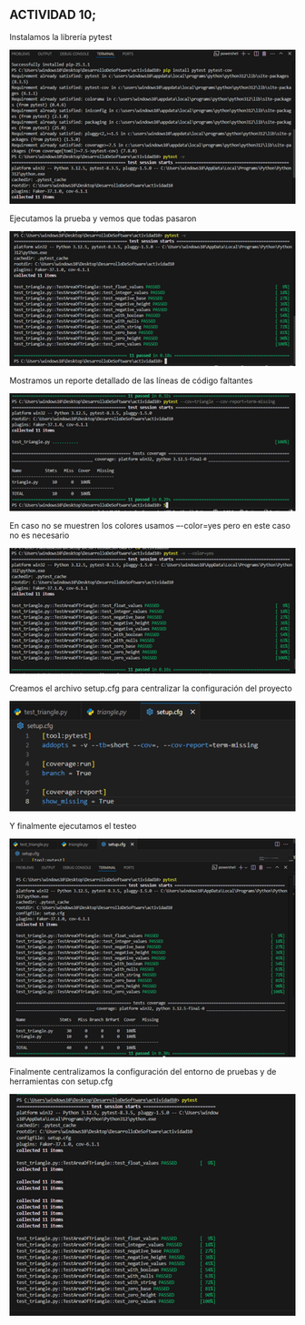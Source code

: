 ## ACTIVIDAD 10;

Instalamos la librería pytest 

![](https://github.com/AriusJoel1/DesarrolloDeSoftware/blob/main/actividad10/img/1.png)

Ejecutamos la prueba y vemos que todas pasaron

![](https://github.com/AriusJoel1/DesarrolloDeSoftware/blob/main/actividad10/img/2.png)

Mostramos un reporte detallado de las líneas de código faltantes

![](https://github.com/AriusJoel1/DesarrolloDeSoftware/blob/main/actividad10/img/3.png)


En caso no se muestren los colores usamos –-color=yes pero en este caso no es necesario 

![](https://github.com/AriusJoel1/DesarrolloDeSoftware/blob/main/actividad10/img/4.png)



Creamos el archivo setup.cfg para centralizar la configuración del proyecto

![](https://github.com/AriusJoel1/DesarrolloDeSoftware/blob/main/actividad10/img/5.png)


Y finalmente ejecutamos el testeo 

![](https://github.com/AriusJoel1/DesarrolloDeSoftware/blob/main/actividad10/img/6.png)



Finalmente centralizamos la configuración del entorno de pruebas y de herramientas con setup.cfg

![](https://github.com/AriusJoel1/DesarrolloDeSoftware/blob/main/actividad10/img/7.png)




